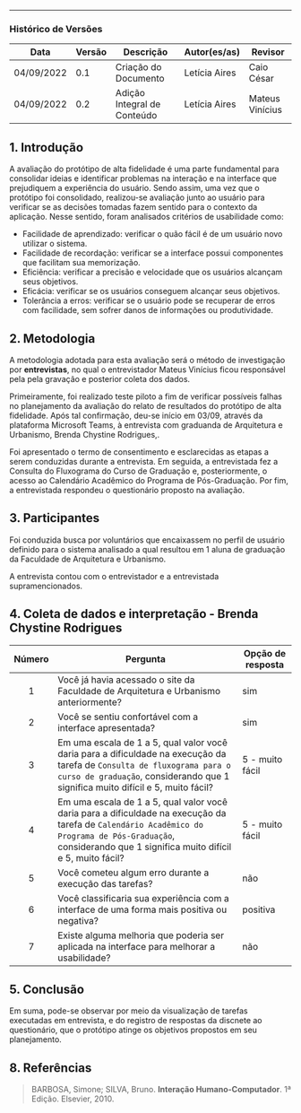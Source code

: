 ***

### Histórico de Versões

**Data** | **Versão** | **Descrição** | **Autor(es/as)** | **Revisor** |
--- | --- | --- | --- | --- |
04/09/2022 | 0.1 | Criação do Documento | Letícia Aires | Caio César
04/09/2022 |0.2 | Adição Integral de Conteúdo | Letícia Aires | Mateus Vinícius


## 1. Introdução

A avaliação do protótipo de alta fidelidade é uma parte fundamental para consolidar ideias e identificar problemas na interação e na interface que prejudiquem a experiência do usuário. Sendo assim, uma vez que o protótipo foi consolidado, realizou-se avaliação junto ao usuário para verificar se as decisões tomadas fazem sentido para o contexto da aplicação.
Nesse sentido, foram analisados critérios de usabilidade como:

- Facilidade de aprendizado: verificar o quão fácil é de um usuário novo utilizar o sistema.
- Facilidade de recordação: verificar se a interface possui componentes que facilitam sua memorização.
- Eficiência: verificar a precisão e velocidade que os usuários alcançam seus objetivos.
- Eficácia: verificar se os usuários conseguem alcançar seus objetivos.
- Tolerância a erros: verificar se o usuário pode se recuperar de erros com facilidade, sem sofrer danos de informações ou produtividade.

## 2. Metodologia

A metodologia adotada para esta avaliação será o método de investigação por **entrevistas**, no qual o entrevistador Mateus Vinícius ficou responsável pela  pela gravação e posterior coleta dos dados.

Primeiramente, foi realizado teste piloto a fim de verificar possíveis falhas no planejamento da avaliação do relato de resultados do protótipo de alta fidelidade. Após tal confirmação, deu-se início em 03/09, através da plataforma Microsoft Teams, à entrevista com graduanda de Arquitetura e Urbanismo, Brenda Chystine Rodrigues,.

Foi apresentado o termo de consentimento e esclarecidas as etapas a serem conduzidas durante a entrevista. Em seguida, a entrevistada fez a Consulta do Fluxograma do Curso de Graduação e, posteriormente, o acesso ao Calendário Acadêmico do Programa de Pós-Graduação. Por fim, a entrevistada respondeu o questionário proposto na avaliação.


## 3. Participantes

Foi conduzida busca por voluntários que encaixassem no perfil de usuário definido para o sistema analisado a qual resultou em 1 aluna de graduação da Faculdade de Arquitetura e Urbanismo.

A entrevista contou com o entrevistador e a entrevistada supramencionados.


## 4. Coleta de dados e interpretação - Brenda Chystine Rodrigues

**Número** | **Pergunta** | **Opção de resposta** |
:---: | ---| --- | 
1  | Você já havia acessado o site da Faculdade de Arquitetura e Urbanismo anteriormente? | sim
2  | Você se sentiu confortável com a interface apresentada? | sim
3  | Em uma escala de 1 a 5, qual valor você daria para a dificuldade na execução da tarefa de `Consulta de fluxograma para o curso de graduação`, considerando que 1 significa muito difícil e 5, muito fácil? | 5 - muito fácil</li></ul>
4  | Em uma escala de 1 a 5, qual valor você daria para a dificuldade na execução da tarefa de `Calendário Acadêmico do Programa de Pós-Graduação`, considerando que 1 significa muito difícil e 5, muito fácil? | 5 - muito fácil</li></ul>
5  | Você cometeu algum erro durante a execução das tarefas? | não
6  | Você classificaria sua experiência com a interface de uma forma mais positiva ou negativa? | positiva
7  | Existe alguma melhoria que poderia ser aplicada na interface para melhorar a usabilidade? | não

## 5. Conclusão

Em suma, pode-se observar por meio da visualização de tarefas executadas em entrevista, e do registro de respostas da discnete ao questionário, que o protótipo atinge os objetivos propostos em seu planejamento.

## 8. Referências

> BARBOSA, Simone; SILVA, Bruno. **Interação Humano-Computador**. 1ª Edição. Elsevier, 2010.
